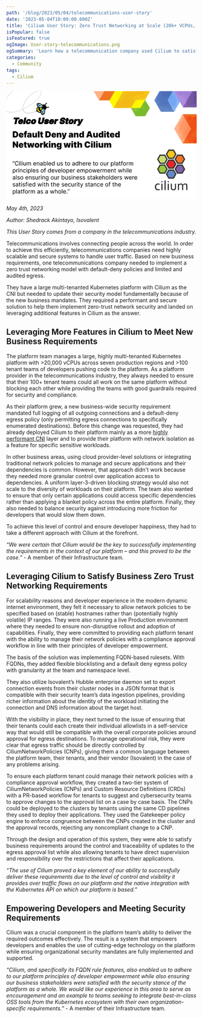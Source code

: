 ```yaml
---
path: '/blog/2023/05/04/telecommunications-user-story'
date: '2023-05-04T10:00:00.000Z'
title: 'Cilium User Story: Zero Trust Networking at Scale (20k+ VCPUs, 100+ Dev Teams)'
isPopular: false
isFeatured: true
ogImage: User-story-telecommunications.png
ogSummary: 'Learn how a telecommunication company used Cilium to satisfy business zero-trust networking requirements'
categories:
  - Community
tags:
  - Cilium
---
```


![](User-story-telecommunications.png)

_May 4th, 2023_

_Author: Shedrack Akintayo, Isovalent_

_This User Story comes from a company in the telecommunications industry._

Telecommunications involves connecting people across the world. In order to achieve this efficiently, telecommunications companies need highly scalable and secure systems to handle user traffic. Based on new business requirements, one telecommunications company needed to implement a zero trust networking model with default-deny policies and limited and audited egress.

They have a large multi-tenanted Kubernetes platform with Cilium as the CNI but needed to update their security model fundamentally because of the new business mandates. They required a performant and secure solution to help them implement zero-trust network security and landed on leveraging additional features in Cilium as the answer.

## Leveraging More Features in Cilium to Meet New Business Requirements

The platform team manages a large, highly multi-tenanted Kubernetes platform with >20,000 vCPUs across seven production regions and >100 tenant teams of developers pushing code to the platform. As a platform provider in the telecommunications industry, they always needed to ensure that their 100+ tenant teams could all work on the same platform without blocking each other while providing the teams with good guardrails required for security and compliance.

As their platform grew, a new business-wide security requirement mandated full logging of all outgoing connections and a default-deny egress policy (only permitting egress connections to specifically enumerated destinations). Before this change was requested, they had already deployed Cilium to their platform mainly as a more [highly performant CNI](https://cilium.io/blog/2021/05/11/cni-benchmark/) layer and to provide their platform with network isolation as a feature for specific sensitive workloads.

In other business areas, using cloud provider-level solutions or integrating traditional network policies to manage and secure applications and their dependencies is common. However, that approach didn't work because they needed more granular control over application access to dependencies. A uniform layer-3-driven blocking strategy would also not scale to the diversity of workloads on their platform. The team also wanted to ensure that only certain applications could access specific dependencies rather than applying a blanket policy across the entire platform. Finally, they also needed to balance security against introducing more friction for developers that would slow them down.

To achieve this level of control and ensure developer happiness, they had to take a different approach with Cilium at the forefront.

_“We were certain that Cilium would be the key to successfully implementing the requirements in the context of our platform – and this proved to be the case.”_ - A member of their Infrastructure team.

## Leveraging Cilium to Satisfy Business Zero Trust Networking Requirements

For scalability reasons and developer experience in the modern dynamic internet environment, they felt it necessary to allow network policies to be specified based on (stable) hostnames rather than (potentially highly volatile) IP ranges. They were also running a live Production environment where they needed to ensure non-disruptive rollout and adoption of capabilities. Finally, they were committed to providing each platform tenant with the ability to manage their network policies with a compliance approval workflow in line with their principles of developer empowerment.

The basis of the solution was implementing FQDN-based rulesets. With FQDNs, they added flexible blocklisting and a default deny egress policy with granularity at the team and namespace level.

They also utilize Isovalent’s Hubble enterprise daemon set to export connection events from their cluster nodes in a JSON format that is compatible with their security team’s data ingestion pipelines, providing richer information about the identity of the workload initiating the connection and DNS information about the target host.

With the visibility in place, they next turned to the issue of ensuring that their tenants could each create their individual allowlists in a self-service way that would still be compatible with the overall corporate policies around approval for egress destinations. To manage operational risk, they were clear that egress traffic should be directly controlled by CiliumNetworkPolicies (CNPs), giving them a common language between the platform team, their tenants, and their vendor (Isovalent) in the case of any problems arising.

To ensure each platform tenant could manage their network policies with a compliance approval workflow, they created a two-tier system of CiliumNetworkPolicies (CNPs) and Custom Resource Definitions (CRDs) with a PR-based workflow for tenants to suggest and cybersecurity teams to approve changes to the approval list on a case by case basis. The CNPs could be deployed to the clusters by tenants using the same CD pipelines they used to deploy their applications. They used the Gatekeeper policy engine to enforce congruence between the CNPs created in the cluster and the approval records, rejecting any noncompliant change to a CNP.

Through the design and operation of this system, they were able to satisfy business requirements around the control and traceability of updates to the egress approval list while also allowing tenants to have direct supervision and responsibility over the restrictions that affect their applications.

_“The use of Cilium proved a key element of our ability to successfully deliver these requirements due to the level of control and visibility it provides over traffic flows on our platform and the native integration with the Kubernetes API on which our platform is based.”_

## Empowering Developers and Meeting Security Requirements

Cilium was a crucial component in the platform team’s ability to deliver the required outcomes effectively. The result is a system that empowers developers and enables the use of cutting-edge technology on the platform while ensuring organizational security mandates are fully implemented and supported.

_“Cilium, and specifically its FQDN rule features, also enabled us to adhere to our platform principles of developer empowerment while also ensuring our business stakeholders were satisfied with the security stance of the platform as a whole.
We would like our experience in this area to serve as encouragement and an example to teams seeking to integrate best-in-class OSS tools from the Kubernetes ecosystem with their own organization-specific requirements.”_ - A member of their Infrastructure team.
